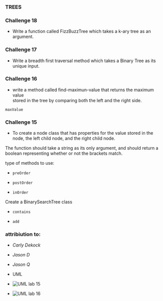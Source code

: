 ### TREES


### Challenge 18 

- Write a function called FizzBuzzTree which takes a k-ary tree as an argument.


### Challenge 17

- Write a breadth first traversal method which takes a Binary Tree as its unique input.



### Challenge 16


- write a method called find-maximun-value that returns the maximum value  
stored in the tree by comparing both the left and the right side.

``` maxValue ```

### Challenge 15


* To create a node class that has properties for the value stored in the node, the left child node, and the right child node.

The function should take a string as its only argument, and should return a boolean representing whether or not the brackets match.

type of methods to use:

- ``` preOrder ```

- ``` postOrder ```

-  ``` inOrder ```


Create a BinarySearchTree class


-  ``` contains ```

-  ``` add ```



### attribiution to:


- *Carly Dekock*
- *Jason D*
- *Jason Q*



- UML

- ![UML lab 15](../assets/lab015.png)

- ![UML lab 16](../assets/lab16.png)
